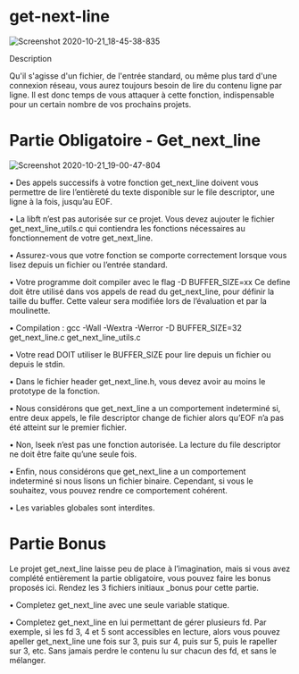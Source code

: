 # get-next-line

![Screenshot 2020-10-21_18-45-38-835](https://user-images.githubusercontent.com/45235527/96751780-e4a25780-13cd-11eb-9d06-aa687ff25143.png)

Description

Qu'il s'agisse d'un fichier, de l'entrée standard, ou même plus tard d'une connexion réseau, vous aurez 
toujours besoin de lire du contenu ligne par ligne. Il est donc temps de vous attaquer à cette fonction, 
indispensable pour un certain nombre de vos prochains projets.


# Partie Obligatoire - Get_next_line

![Screenshot 2020-10-21_19-00-47-804](https://user-images.githubusercontent.com/45235527/96753205-d0f7f080-13cf-11eb-9730-1a2309c69664.png)

• Des appels successifs à votre fonction get_next_line doivent vous permettre de
lire l’entièreté du texte disponible sur le file descriptor, une ligne à la fois, jusqu’au
EOF.

• La libft n’est pas autorisée sur ce projet. Vous devez aujouter le fichier get_next_line_utils.c
qui contiendra les fonctions nécessaires au fonctionnement de votre get_next_line.

• Assurez-vous que votre fonction se comporte correctement lorsque vous lisez depuis
un fichier ou l’entrée standard.

• Votre programme doit compiler avec le flag -D BUFFER_SIZE=xx Ce define doit
être utilisé dans vos appels de read du get_next_line, pour définir la taille du
buffer. Cette valeur sera modifiée lors de l’évaluation et par la moulinette.

• Compilation : gcc -Wall -Wextra -Werror -D BUFFER_SIZE=32 get_next_line.c
get_next_line_utils.c

• Votre read DOIT utiliser le BUFFER_SIZE pour lire depuis un fichier ou depuis
le stdin.

• Dans le fichier header get_next_line.h, vous devez avoir au moins le prototype
de la fonction.

• Nous considérons que get_next_line a un comportement indeterminé si, entre
deux appels, le file descriptor change de fichier alors qu’EOF n’a pas été atteint
sur le premier fichier.

• Non, lseek n’est pas une fonction autorisée. La lecture du file descriptor ne doit
être faite qu’une seule fois.

• Enfin, nous considérons que get_next_line a un comportement indeterminé si
nous lisons un fichier binaire. Cependant, si vous le souhaitez, vous pouvez rendre
ce comportement cohérent.

• Les variables globales sont interdites.


# Partie Bonus

Le projet get_next_line laisse peu de place à l’imagination, mais si vous avez complété 
entièrement la partie obligatoire, vous pouvez faire les bonus proposés ici. Rendez
les 3 fichiers initiaux _bonus pour cette partie.

• Completez get_next_line avec une seule variable statique.

• Completez get_next_line en lui permettant de gérer plusieurs fd. Par exemple, si
les fd 3, 4 et 5 sont accessibles en lecture, alors vous pouvez apeller get_next_line
une fois sur 3, puis sur 4, puis sur 5, puis le rapeller sur 3, etc. Sans jamais perdre
le contenu lu sur chacun des fd, et sans le mélanger.
